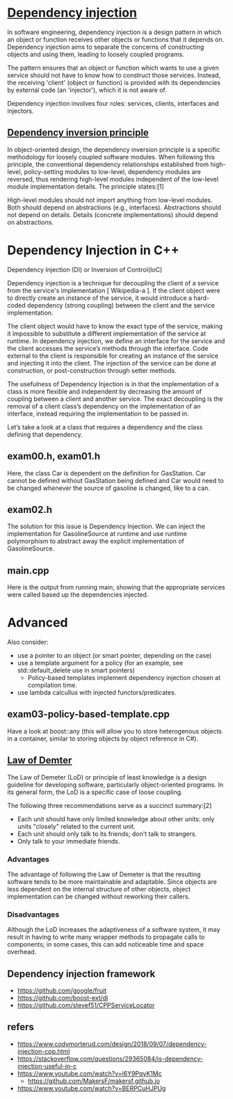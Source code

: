# [Dependency injection](https://en.wikipedia.org/wiki/Dependency_injection)

In software engineering, dependency injection is a design pattern in which an object or function receives other objects or functions that it depends on. Dependency injection aims to separate the concerns of constructing objects and using them, leading to loosely coupled programs.

The pattern ensures that an object or function which wants to use a given service should not have to know how to construct those services.  Instead, the receiving 'client' (object or function) is provided with its dependencies by external code (an 'injector'), which it is not aware of.

Dependency injection involves four roles: services, clients, interfaces and injectors.


## [Dependency inversion principle](https://en.wikipedia.org/wiki/Dependency_inversion_principle)
In object-oriented design, the dependency inversion principle is a specific methodology for loosely coupled software modules. When following this principle, the conventional dependency relationships established from high-level, policy-setting modules to low-level, dependency modules are reversed, thus rendering high-level modules independent of the low-level module implementation details. The principle states:[1]

High-level modules should not import anything from low-level modules. Both should depend on abstractions (e.g., interfaces).
Abstractions should not depend on details. Details (concrete implementations) should depend on abstractions.


# Dependency Injection in C++
Dependency Injection (DI) or Inversion of Control(IoC)

Dependency injection is a technique for decoupling the client of a service from the service's implementation [ Wikipedia-a ]. If the client object were to directly create an instance of the service, it would introduce a hard-coded dependency (strong coupling) between the client and the service implementation.

The client object would have to know the exact type of the service, making it impossible to substitute a different implementation of the service at runtime. In dependency injection, we define an interface for the service and the client accesses the service’s methods through the interface. Code external to the client is responsible for creating an instance of the service and injecting it into the client. The injection of the service can be done at construction, or post-construction through setter methods. 


The usefulness of Dependency Injection is in that the implementation of a class is more flexible and independent by decreasing the amount of coupling between a client and another service. The exact decoupling is the removal of a client class’s dependency on the implementation of an interface, instead requiring the implementation to be passed in.

Let’s take a look at a class that requires a dependency and the class defining that dependency.

## exam00.h, exam01.h
Here, the class Car is dependent on the definition for GasStation. Car cannot be defined without GasStation being defined and Car would need to be changed whenever the source of gasoline is changed, like to a can.

## exam02.h
The solution for this issue is Dependency Injection. We can inject the implementation for GasolineSource at runtime and use runtime polymorphism to abstract away the explicit implementation of GasolineSource.

## main.cpp
Here is the output from running main, showing that the appropriate services were called based up the dependencies injected.

# Advanced

Also consider:

* use a pointer to an object (or smart pointer, depending on the case)
* use a template argument for a policy (for an example, see std::default_delete use in smart pointers)
  * Policy-based templates implement dependency injection chosen at compilation time.
* use lambda calcullus with injected functors/predicates.

## exam03-policy-based-template.cpp



Have a look at boost::any (this will allow you to store heterogenous objects in a container, similar to storing objects by object reference in C#).

## [Law of Demter](https://en.wikipedia.org/wiki/Law_of_Demeter)

The Law of Demeter (LoD) or principle of least knowledge is a design guideline for developing software, particularly object-oriented programs. In its general form, the LoD is a specific case of loose coupling.

The following three recommendations serve as a succinct summary:[2]

* Each unit should have only limited knowledge about other units: only units "closely" related to the current unit.
* Each unit should only talk to its friends; don't talk to strangers.
* Only talk to your immediate friends.

### Advantages
The advantage of following the Law of Demeter is that the resulting software tends to be more maintainable and adaptable. Since objects are less dependent on the internal structure of other objects, object implementation can be changed without reworking their callers.

### Disadvantages
Although the LoD increases the adaptiveness of a software system, it may result in having to write many wrapper methods to propagate calls to components; in some cases, this can add noticeable time and space overhead.



## Dependency injection framework
* https://github.com/google/fruit
* https://github.com/boost-ext/di
* https://github.com/stevef51/CPPServiceLocator


## refers
* https://www.codymorterud.com/design/2018/09/07/dependency-injection-cpp.html
* https://stackoverflow.com/questions/29365084/is-dependency-injection-useful-in-c
* https://www.youtube.com/watch?v=l6Y9PqyK1Mc
  * https://github.com/MakersF/makersf.github.io
* https://www.youtube.com/watch?v=BERPCuHJPUg
